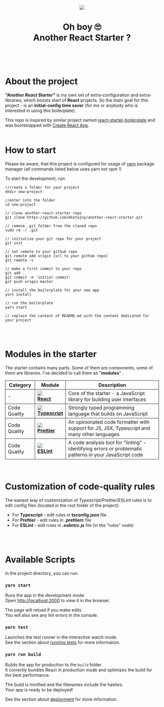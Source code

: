 <p align="center">
  <img src="https://user-images.githubusercontent.com/33925073/144449499-b6f4ef21-d442-4ec6-998b-47dab3665dbd.png" />
</p>
<h1 align="center">Oh boy &#128580;<br/>Another React Starter ?</h1>
<br/><br/><br/>

# About the project

**_"Another React Starter"_** is my own set of extra-configuration and extra-libraries, which boosts start of **React** projects. So the main goal for this project - is an **initial-config time saver**
(for me or anybody who is interested in using this boilerplate).

This repo is inspired by similar project named [react-starter-boilerplate](https://github.com/TheSoftwareHouse/react-starter-boilerplate) and was bootstrapped with [Create React App](https://github.com/facebook/create-react-app).
<br/><br/>

# How to start

Please be aware, that this project is configured for usage of [yarn](https://yarnpkg.com/) package manager (all commands listed below uses yarn not npm !)

To start the development, run:

```
//create a folder for your project
mkdir new-project

//enter into the folder
cd new-project

// clone another-react-starter repo
git clone https://github.com/mkotajny/another-react-starter.git

// remove .git folder from the cloned repo
sudo rm -r .git

// initialize your git repo for your project
git init

// set remote to your github repo
git remote add origin [url to your github repo]
git remote -v

// make a first commit to your repo
git add .
git commit -m 'initial commit'
git push origin master

// install the boilerplate for your new app
yarn install

// run the boilerplate
yarn start

// replace the content of README.md with the content dedicated for your project
```

<br/><br/>

# Modules in the starter

The starter contains many parts. Some of them are components, some of them are libraries. I've decided to call them as "**modules**" .

<table>
	<thead>
		<tr>
			<th style="border: 1px solid">Category</th>
			<th style="border: 1px solid">Module</th>
			<th style="border: 1px solid">Description</th>
		</tr>
	</thead>
	<tbody>
		<tr>
			<td style="border: 1px solid">-</td>
			<td style="border: 1px solid">
				<img src="https://user-images.githubusercontent.com/33925073/144419384-1deb6fde-61f3-48e3-9e5f-d57ac4530028.png" />
				<br/>
				<a href="https://reactjs.org" target="_blank"><b>React</b></a>
			</td>
			<td style="border: 1px solid">
				Core of the starter - a JavaScript library for building user interfaces
			</td>
		</tr>
		<tr>
			<td style="border: 1px solid">Code Quality</td>
			<td style="border: 1px solid">
				<img src="https://user-images.githubusercontent.com/33925073/144420826-006d41f8-72f0-4280-bcd4-56735c04c705.png" />
				<br/>
				<a href="https://www.typescriptlang.org" target="_blank"><b>Typescript</b></a>
			</td>
			<td style="border: 1px solid">
				Strongly typed programming language that builds on JavaScript
			</td>
		</tr>
		<tr>
			<td style="border: 1px solid">Code Quality</td>
			<td style="border: 1px solid">
				<img src="https://user-images.githubusercontent.com/33925073/144421230-cd9bc574-0005-4a4e-94fa-0fa23ae8f271.png" />
				<br/>
				<a href="https://prettier.io" target="_blank"><b>Prettier</b></a>
			</td>
			<td style="border: 1px solid">
				An opinionated code formatter with support for JS, JSX, Typescript and many other languages
			</td>
		</tr>
		<tr>
			<td style="border: 1px solid">Code Quality</td>
			<td style="border: 1px solid">
				<img src="https://user-images.githubusercontent.com/33925073/144421573-68893864-75c0-4c94-9251-70f7647ae62c.png" />
				<br/>
				<a href="https://eslint.org" target="_blank"><b>ESLint</b></a>
			</td>
			<td style="border: 1px solid">
				A code analysis tool for "linting" - identifying errors or problematic patterns in your  JavaScript code
			</td>
		</tr>
	</tbody>
</table>
<br/>

# Customization of code-quality rules

The easiest way of customization of Typescript/Prettier/ESLint rules is to edit config files (located in the root folder of the project):

<ul>
  <li>For <b>Typescript</b> - edit rules in <b>tsconfig.json</b> file</li>
  <li>For <b>Prettier</b> - edit rules in <b>.prettierc</b> file</li>
  <li>For <b>ESLint</b> - edit rules in <b>.eslintrc.js</b> file (in the "rules" node)</li>
</ul>

<br/><br/>

# Available Scripts

In the project directory, you can run:

### `yarn start`

Runs the app in the development mode.\
Open [http://localhost:3000](http://localhost:3000) to view it in the browser.

The page will reload if you make edits.\
You will also see any lint errors in the console.

### `yarn test`

Launches the test runner in the interactive watch mode.\
See the section about [running tests](https://facebook.github.io/create-react-app/docs/running-tests) for more information.

### `yarn run build`

Builds the app for production to the `build` folder.\
It correctly bundles React in production mode and optimizes the build for the best performance.

The build is minified and the filenames include the hashes.\
Your app is ready to be deployed!

See the section about [deployment](https://facebook.github.io/create-react-app/docs/deployment) for more information.
